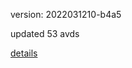 version: 2022031210-b4a5

updated 53 avds

[details](https://github.com/0x74f917491bfa7ebfa379/ali_avd_db/blob/master/change_log/2022/03/12/10/b4a5.txt)